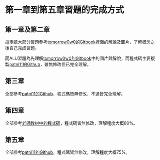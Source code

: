 # 第一章到第五章習題的完成方式

## 第一章及第二章

這兩章大部分習題參考[tomorrow0w0的Gitbook](https://tomorrow0w0.gitbooks.io/nand2tetris-homework/content/ "游標顯示")裡面的解說及圖片，了解概念之後自己完成習題。

而ALU習題為先理解[tomorrow0w0的Gitbook](https://tomorrow0w0.gitbooks.io/nand2tetris-homework/content/ "游標顯示")中的圖片與解說，而程式碼主要複製[patni11的Github](https://github.com/patni11/Nand2Tetris/blob/main/My%20Folder/Project%202%20(ALU%20Adder%20etc)/ALU.hdl "游標顯示")，雖無修改但已完全理解。

## 第三章

全部參考[patni11的Github](https://github.com/patni11/Nand2Tetris/tree/main/My%20Folder/Project%203%20(PC%2CRAM) "游標顯示")，程式碼皆無修改，不過皆完全理解。

## 第四章
全部參考[老師教材中的程式碼](https://github.com/ccc112a/cpu2os/tree/master/03-nand2tetris/04
 "游標顯示")，程式碼皆無修改，理解程度大概80%。
 
## 第五章

全部參考[patni11的Github](https://github.com/patni11/Nand2Tetris/tree/main/My%20Folder/Project%205%20(Computer) "游標顯示")，程式碼皆無修改，理解程度大概75%。